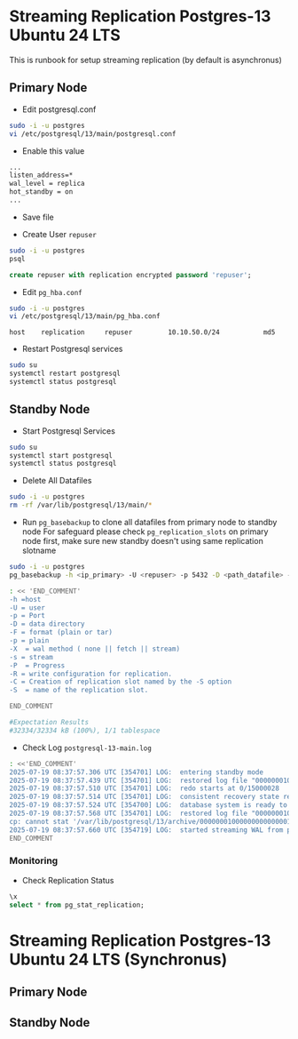 # Streaming Replication Postgres-13 Ubuntu 24 LTS
This is runbook for setup streaming replication (by default is asynchronus) 

## Primary Node
- Edit postgresql.conf
```bash
sudo -i -u postgres
vi /etc/postgresql/13/main/postgresql.conf
```
- Enable this value
```txt
...
listen_address=*
wal_level = replica
hot_standby = on
...
```
- Save file

- Create User `repuser`
```bash
sudo -i -u postgres
psql
```
```sql
create repuser with replication encrypted password 'repuser';
```

- Edit `pg_hba.conf`
```bash
sudo -i -u postgres
vi /etc/postgresql/13/main/pg_hba.conf
```
```text
host    replication     repuser         10.10.50.0/24           md5
```

- Restart Postgresql services
```bash
sudo su
systemctl restart postgresql
systemctl status postgresql
```

## Standby Node
- Start Postgresql Services
```bash
sudo su
systemctl start postgresql
systemctl status postgresql
```

- Delete All Datafiles 
```bash
sudo -i -u postgres
rm -rf /var/lib/postgresql/13/main/*
```

- Run `pg_basebackup` to clone all datafiles from primary node to standby node 
For safeguard please check `pg_replication_slots` on primary node first, make sure new standby doesn't using same replication slotname

```bash
sudo -i -u postgres
pg_basebackup -h <ip_primary> -U <repuser> -p 5432 -D <path_datafile> -Fp -Xs -P -R -C -S <replication_slot_name>

: << 'END_COMMENT'
-h =host
-U = user
-p = Port
-D = data directory
-F = format (plain or tar)
-p = plain
-X  = wal method ( none || fetch || stream)
-s = stream
-P  = Progress
-R = write configuration for replication.
-C = Creation of replication slot named by the -S option
-S  = name of the replication slot.

END_COMMENT

#Expectation Results
#32334/32334 kB (100%), 1/1 tablespace
```

- Check Log `postgresql-13-main.log`
```bash
: <<'END_COMMENT'
2025-07-19 08:37:57.306 UTC [354701] LOG:  entering standby mode
2025-07-19 08:37:57.439 UTC [354701] LOG:  restored log file "000000010000000000000015" from archive
2025-07-19 08:37:57.510 UTC [354701] LOG:  redo starts at 0/15000028
2025-07-19 08:37:57.514 UTC [354701] LOG:  consistent recovery state reached at 0/15000100
2025-07-19 08:37:57.524 UTC [354700] LOG:  database system is ready to accept read only connections
2025-07-19 08:37:57.568 UTC [354701] LOG:  restored log file "000000010000000000000016" from archive
cp: cannot stat '/var/lib/postgresql/13/archive/000000010000000000000017': No such file or directory
2025-07-19 08:37:57.660 UTC [354719] LOG:  started streaming WAL from primary at 0/17000000 on timeline 1
END_COMMENT

```

### Monitoring 
- Check Replication Status
```sql
\x
select * from pg_stat_replication;
```


# Streaming Replication Postgres-13 Ubuntu 24 LTS (Synchronus)
## Primary Node

## Standby Node
